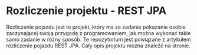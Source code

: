 # Rozliczenie projektu - REST JPA
Rozliczenie pojazdu jest to projekt, który ma za zadanie pokazanie osobie zaczynającej swoją przygodę z programowaniem, jak można wykonać takie samo zadanie w różny sposób. Te repozytorium jest powiązane z artykułem rozliczenie pojazdu REST JPA. Cały opis projektu można znaleźć na stronie.